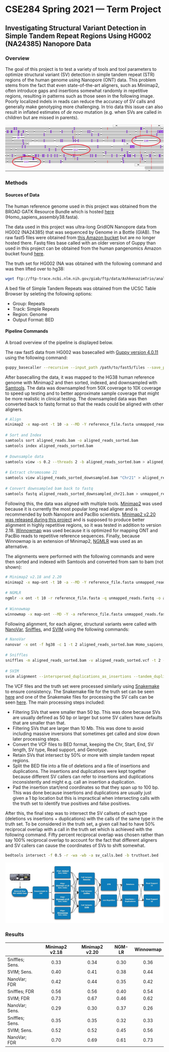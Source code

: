 # CSE284 Spring 2021 — Term Project

## Investigating Structural Variant Detection in Simple Tandem Repeat Regions Using HG002 (NA24385) Nanopore Data

### Overview

The goal of this project is to test a variety of tools and tool parameters to optimize structural variant (SV) detection in simple tandem repeat (STR) regions of the human genome using Nanopore (ONT) data. This problem stems from the fact that even state-of-the-art aligners, such as Minimap2, often introduce gaps and insertions somewhat randomly in repetitive regions, resulting in patterns such as those seen in the following image. Poorly localized indels in reads can reduce the accuracy of SV calls and generally make genotyping more challenging. In trio data this issue can also result in inflated estimates of _de novo_ mutation (e.g. when SVs are called in children but are missed in parents). 


![alt text](https://github.com/CharlesARoy/CSE284_Sp21/blob/main/misaligned_deletions.jpg?raw=true)


### Methods

#### Sources of Data

The human reference genome used in this project was obtained from the BROAD GATK Resource Bundle which is hosted [here](https://console.cloud.google.com/storage/browser/genomics-public-data/resources/broad/hg38/v0) (Homo_sapiens_assembly38.fasta).

The data used in this project was ultra-long GridION Nanopore data from HG002 (NA24385) that was sequenced by Genome in a Bottle (GIAB). The raw fast5 files were obtained from [this Amazon bucket](https://s3-us-west-2.amazonaws.com/human-pangenomics/index.html?prefix=) but are no longer hosted there. Fastq files base called with an older version of Guppy than used in this project can be obtained from the human pangenomics Amazon bucket found [here](https://s3-us-west-2.amazonaws.com/human-pangenomics/index.html?prefix=NHGRI_UCSC_panel/HG002/hpp_HG002_NA24385_son_v1/nanopore/).

The truth set for HG002 (NA was obtained with the following command and was then lifted over to hg38:
```bash
wget ftp://ftp-trace.ncbi.nlm.nih.gov/giab/ftp/data/AshkenazimTrio/analysis/NIST_SVs_Integration_v0.6/HG002_SVs_Tier1_v0.6.vcf.gz
```

A bed file of Simple Tandem Repeats was obtained from the UCSC Table Browser by seleting the following options:
* Group: Repeats
* Track: Simple Repeats
* Region: Genome
* Output Format: BED


#### Pipeline Commands

A broad overview of the pipeline is displayed below.

The raw fast5 data from HG002 was basecalled with [Guppy version 4.0.11](https://mirror.oxfordnanoportal.com/software/analysis/ont-guppy_4.0.11_linux64.tar.gz) using the following command:
```bash
guppy_basecaller --recursive --input_path /path/to/fast5/files --save_path /output/path --config dna_r9.4.1_450bps_hac.cfg --verbose_logs --device "cuda:all"
```

After basecalling the data, it was mapped to the HG38 human reference genome with Minimap2 and then sorted, indexed, and downsampled with [Samtools](http://www.htslib.org/). The data was downsampled from 50X coverage to 10X coverage to speed up testing and to better approximate sample coverage that might be more realistic in clinical testing. The downsampled data was then converted back to fastq format so that the reads could be aligned with other aligners. 
```bash
# Align
minimap2 -x map-ont -t 10 -a --MD -Y reference_file.fasta unmapped_reads.fastq -o aligned_reads.bam

# Sort and Index
samtools sort aligned_reads.bam -o aligned_reads_sorted.bam
samtools index aligned_reads_sorted.bam

# Downsample data
samtools view -s 0.2 --threads 2 -b aligned_reads_sorted.bam > aligned_reads_sorted_downsampled.bam

# Extract chromosome 21
samtools view aligned_reads_sorted_downsampled.bam "Chr21" > aligned_reads_sorted_downsampled_chr21.bam

# Convert downsampled bam back to fastq
samtools fastq aligned_reads_sorted_downsampled_chr21.bam > unmapped_reads_downsampled_chr21.fastq
```

Following this, the data was aligned with multiple tools. [Minimap2](https://github.com/lh3/minimap2) was used because it is currently the most popular long read aligner and is recommended by both Nanopore and PacBio scientists. [Minimap2 v2.20 was released during this project](https://github.com/lh3/minimap2/blob/master/NEWS.md) and is supposed to produce better alignment in highly repetitive regions, so it was tested in addition to version 2.18. [Winnowmap](https://github.com/marbl/Winnowmap) was used because it is optimized for mapping ONT and PacBio reads to repetitive reference sequences. Finally, because Winnowmap is an extension of Minimap2, [NGMLR](https://github.com/philres/ngmlr) was used as an alternative.

The alignments were performed with the following commands and were then sorted and indexed with Samtools and converted from sam to bam (not shown):
```bash
# Minimap2 v2.18 and 2.20
minimap2 -x map-ont -t 10 -a --MD -Y reference_file.fasta unmapped_reads.fastq -o aligned_reads.bam

# NGMLR
ngmlr -x ont -t 10 -r reference_file.fasta -q unmapped_reads.fastq -o aligned_reads.sam

# Winnowmap
winnowmap -x map-ont --MD -Y -a reference_file.fasta unmapped_reads.fastq -o aligned_reads.sam
```

Following alignment, for each aligner, structural variants were called with [NanoVar](https://github.com/benoukraflab/NanoVar), [Sniffles](https://github.com/fritzsedlazeck/Sniffles), and [SVIM](https://github.com/eldariont/svim) using the following commands:
```bash
# NanoVar
nanovar -x ont -f hg38 -c 1 -t 2 aligned_reads_sorted.bam Homo_sapiens_assembly38.fasta ./nanovar_work_dir

# Sniffles
sniffles -m aligned_reads_sorted.bam -v aligned_reads_sorted.vcf -t 2 -s 1 -n -1 --genotype --cluster

# SVIM
svim alignment --interspersed_duplications_as_insertions --tandem_duplications_as_insertions --max_sv_size 10000000 ./svim_work_dir aligned_reads_sorted.bam Homo_sapiens_assembly38.fasta
```

The VCF files and the truth set were processed similarly using [Snakemake](https://snakemake.readthedocs.io/en/stable/) to ensure consistency. The Snakemake file for the truth set can be seen [here](https://github.com/CharlesARoy/CSE284_Sp21/blob/main/snakefile_preparing_truth_set) and one of the Snakemake files for processing the SV calls can be seen [here](https://github.com/CharlesARoy/CSE284_Sp21/blob/main/snakefile_post-processing_sniffles-svs). The main processing steps included:
* Filtering SVs that were smaller than 50 bp. This was done because SVs are usually defined as 50 bp or larger but some SV callers have defaults that are smaller than that.
* Filtering SVs that are larger than 10 Mb. This was done to avoid including massive inversions that sometimes get called and slow down later processing steps.
* Convert the VCF files to BED format, keeping the Chr, Start, End, SV length, SV type, Read support, and Genotype.
* Retain SVs that intersect by 50% or more with simple tandem repeat regions.
* Split the BED file into a file of deletions and a file of insertions and duplications. The insertions and duplications were kept together because different SV callers can refer to insertions and duplications inconsistently and might e.g. call an insertion a duplication.
* Pad the insertion start/end coordinates so that they span up to 100 bp. This was done because insertions and duplications are usually just given a 1 bp location but this is impractical when intersecting calls with the truth set to identify true positives and false positives. 

After this, the final step was to intersect the SV callsets of each type (deletions vs insertions + duplications) with the calls of the same type in the truth set. To be considered in the truth set, a given call had to have 50% reciprocal overlap with a call in the truth set which is achieved with the following command. Fifty percent reciprocal overlap was chosen rather than say 100% reciprocal overlap to account for the fact that different aligners and SV callers can cause the coordinates of SVs to shift somewhat.

```bash
bedtools intersect -f 0.5 -r -wa -wb -a sv_calls.bed -b truthset.bed
```


![alt text](https://github.com/CharlesARoy/CSE284_Sp21/blob/main/Flowchart.jpeg?raw=true)


### Results




|                 | Minimap2 v2.18 | Minimap2 v2.20 | NGM-LR | Winnowmap |
|-----------------|:--------------:|:--------------:|:------:|:---------:|
| Sniffles; Sens. |      0.33      |      0.34      |  0.30  |    0.36   |
|   SVIM; Sens.   |      0.40      |      0.41      |  0.38  |    0.44   |
|   NanoVar; FDR  |      0.42      |      0.44      |  0.35  |    0.42   |
|  Sniffles; FDR  |      0.56      |      0.56      |  0.40  |    0.54   |
|    SVIM; FDR    |      0.73      |      0.67      |  0.46  |    0.62   |
|  NanoVar; Sens. |      0.29      |      0.30      |  0.37  |    0.26   |
| Sniffles; Sens. |      0.35      |      0.35      |  0.32  |    0.33   |
|   SVIM; Sens.   |      0.52      |      0.52      |  0.45  |    0.56   |
|   NanoVar; FDR  |      0.70      |      0.69      |  0.61  |    0.73   |
